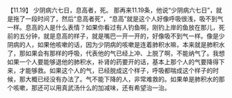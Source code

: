【11.19】  少阴病六七日，息高者，死。
那再来11.19条，他说“少阴病六七日”，就是拖了一段时间了，然后“息高者死”，“息高”就是这个人好像呼吸很浅，吸不到气一样。息高的人是什么表情？如果你看过有人钓鱼啊，刚钓上岸的鱼放在那儿，死前的五分钟，就是息高的样子，就是嘴巴一开一开的，好像吸不到气一样。像是少阴病的人，如果他咳嗽的话，因为少阴病的咳嗽是连着肺积水嘛，本来就是肺积水了，那如果会有那样的呼吸，代表他的气已经上冲、上脱了啊，不能纳气了。我想如果一个人要能够退他的肺积水，补肾的药要开的话，基本上那个人的气要降得下来，才能够救。如果这个人的气，已经脱成这个样子，呼吸都喘成这个样子的时候，那大概已经没有办法了。气不能下降的人，非常难救的。如果单是肺积水的那个咳嗽，那还可以用真武汤什么的加减味，还有希望治一治。
